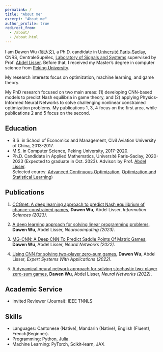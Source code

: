 ```yaml
---
permalink: /
title: "About me"
excerpt: "About me"
author_profile: true
redirect_from: 
  - /about/
  - /about.html
---
```


I am Dawen Wu (吴达文), a Ph.D. candidate in [Université Paris-Saclay](https://www.universite-paris-saclay.fr/), CNRS, CentraleSupélec, [Laboratory of
Signals and Systems](https://l2s.centralesupelec.fr/en/) supervised by Prof. [Abdel Lisser](https://l2s.centralesupelec.fr/u/lisser-abdel/). Before that, I received my Master’s degree in computer science from [Peking University](https://english.pku.edu.cn/). 

My research interests focus on optimization, machine learning, and game theory. 

My PhD research focused on two main areas: (1) developing CNN-based models to predict Nash equilibria in game theory, and (2) applying Physics-Informed Neural Networks to solve challenging nonlinear constrained optimization problems. My publications 1, 3, 4 focus on the first area, while publications 2 and 5 focus on the second.

## Education
* B.S. in School of Economics and Management, Civil Aviation University of China, 2013-2017.
* M.S. in Computer Science, Peking University, 2017-2020.
* Ph.D. Candidate in Applied Mathematics, Université Paris-Saclay, 2020-2023 (Expected to graduate in Oct. 2023). Advisor: by Prof. [Abdel Lisser](https://l2s.centralesupelec.fr/u/lisser-abdel/).  
Selected coures: [Advanced Continuous Optimization](https://who.rocq.inria.fr/Jean-Charles.Gilbert/ipp/optim.html), [Optimization and Statistical Learning](https://who.rocq.inria.fr/Jean-Charles.Gilbert/ipp/optim.html))

## Publications
1. [CCGnet: A deep learning approach to predict Nash equilibrium of chance-constrained games](https://www.sciencedirect.com/science/article/abs/pii/S0020025523000646), **Dawen Wu**, Abdel Lisser, _Information Sciences (2023)_.

2. [A deep learning approach for solving linear programming problems](https://www.sciencedirect.com/science/article/abs/pii/S0925231222014412), **Dawen Wu**, Abdel Lisser, _Neurocomputing (2023)_.
 
3. [MG-CNN: A Deep CNN To Predict Saddle Points Of Matrix Games](https://www.sciencedirect.com/science/article/abs/pii/S0893608022003586), **Dawen Wu**, Abdel Lisser, _Neural Networks (2022)_.

4. [Using CNN for solving two-player zero-sum games](https://www.sciencedirect.com/science/article/abs/pii/S0957417422008648), **Dawen Wu**, Abdel Lisser, _Expert Systems With Applications (2022)_.

5. [A dynamical neural network approach for solving stochastic two-player zero-sum games](https://www.sciencedirect.com/science/article/abs/pii/S0893608022001381), **Dawen Wu**, Abdel Lisser, _Neural Networks (2022)_. 


## Academic Service
<!-- * Invited Reviewer (Conference): IJCAI -->
* Invited Reviewer (Journal): IEEE TNNLS

<!-- ## Teaching
* TA of _Mathematics in AI_ by Prof. [Xiaotie Deng](https://cfcs.pku.edu.cn/english/people/faculty/xiaotiedeng/index.htm), Spring 2022.  
* TA of _Discrete Math (II) and Interactions_ by Prof. [Xiaotie Deng](https://cfcs.pku.edu.cn/english/people/faculty/xiaotiedeng/index.htm), Spring 2021.  
* TA of [_Deep Generative Models_](https://deep-generative-models.github.io/) by Prof. [Hao Dong](https://zsdonghao.github.io/), Spring 2020.  
* TA of _Algorithm Design and Analysis (Honor Track)_ by Prof. [Ming Zhang](http://net.pku.edu.cn/dlib/mzhang/), Spring 2019.  

## Miscellaneous
* **Sports**: badminton, basketball, swimming. I won the Team champion of freshman badminton competition in Peking University.  -->

## Skills

* Languages: Cantonese (Native), Mandarin (Native), English (Fluent), French(Beginner).
* Programming: Python, Julia.
* Machine Learning: PyTorch, Scikit-learn, JAX.
